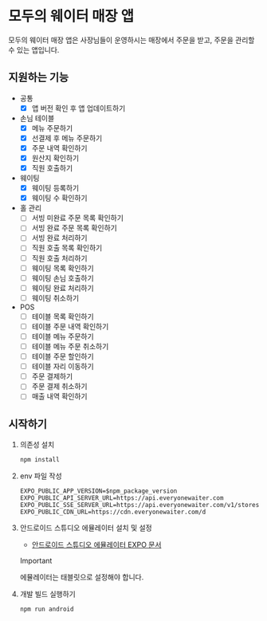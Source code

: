 # 모두의 웨이터 매장 앱

모두의 웨이터 매장 앱은 사장님들이 운영하시는 매장에서 주문을 받고, 주문을 관리할 수 있는 앱입니다.<br/>

## 지원하는 기능

- 공통
    - [x] 앱 버전 확인 후 앱 업데이트하기
- 손님 테이블
    - [x] 메뉴 주문하기
    - [x] 선결제 후 메뉴 주문하기
    - [x] 주문 내역 확인하기
    - [x] 원산지 확인하기
    - [x] 직원 호출하기
- 웨이팅
    - [x] 웨이팅 등록하기
    - [x] 웨이팅 수 확인하기
- 홀 관리
    - [ ] 서빙 미완료 주문 목록 확인하기
    - [ ] 서빙 완료 주문 목록 확인하기
    - [ ] 서빙 완료 처리하기
    - [ ] 직원 호출 목록 확인하기
    - [ ] 직원 호출 처리하기
    - [ ] 웨이팅 목록 확인하기
    - [ ] 웨이팅 손님 호출하기
    - [ ] 웨이팅 완료 처리하기
    - [ ] 웨이팅 취소하기
- POS
    - [ ] 테이블 목록 확인하기
    - [ ] 테이블 주문 내역 확인하기
    - [ ] 테이블 메뉴 주문하기
    - [ ] 테이블 메뉴 주문 취소하기
    - [ ] 테이블 주문 할인하기
    - [ ] 테이블 자리 이동하기
    - [ ] 주문 결제하기
    - [ ] 주문 결제 취소하기
    - [ ] 매출 내역 확인하기

## 시작하기

1. 의존성 설치

   ```bash
   npm install
   ```

2. env 파일 작성

   ```env
   EXPO_PUBLIC_APP_VERSION=$npm_package_version
   EXPO_PUBLIC_API_SERVER_URL=https://api.everyonewaiter.com
   EXPO_PUBLIC_SSE_SERVER_URL=https://api.everyonewaiter.com/v1/stores/subscribe
   EXPO_PUBLIC_CDN_URL=https://cdn.everyonewaiter.com/d
   ```

3. 안드로이드 스튜디오 에뮬레이터 설치 및 설정

    - [안드로이드 스튜디오 에뮬레이터 EXPO 문서](https://docs.expo.dev/workflow/android-studio-emulator/)

   > [!IMPORTANT]
   > 에뮬레이터는 태블릿으로 설정해야 합니다.

4. 개발 빌드 실행하기

   ```bash
   npm run android
   ```

